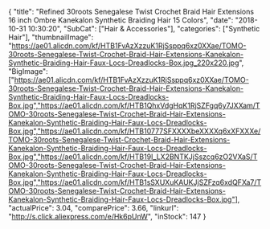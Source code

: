 {
	"title": "Refined 30roots Senegalese Twist Crochet Braid Hair Extensions 16 inch Ombre Kanekalon Synthetic Braiding Hair 15 Colors",
	"date": "2018-10-31 10:30:20",
	"SubCat": ["Hair & Accessories"],
	"categories": ["Synthetic Hair"],
	"thumbnailImage": "https://ae01.alicdn.com/kf/HTB1FvAzXzzuK1RjSsppq6xz0XXae/TOMO-30roots-Senegalese-Twist-Crochet-Braid-Hair-Extensions-Kanekalon-Synthetic-Braiding-Hair-Faux-Locs-Dreadlocks-Box.jpg_220x220.jpg",
	"BigImage": ["https://ae01.alicdn.com/kf/HTB1FvAzXzzuK1RjSsppq6xz0XXae/TOMO-30roots-Senegalese-Twist-Crochet-Braid-Hair-Extensions-Kanekalon-Synthetic-Braiding-Hair-Faux-Locs-Dreadlocks-Box.jpg","https://ae01.alicdn.com/kf/HTB1QhxVdgHqK1RjSZFgq6y7JXXam/TOMO-30roots-Senegalese-Twist-Crochet-Braid-Hair-Extensions-Kanekalon-Synthetic-Braiding-Hair-Faux-Locs-Dreadlocks-Box.jpg","https://ae01.alicdn.com/kf/HTB10777SFXXXXbeXXXXq6xXFXXXe/TOMO-30roots-Senegalese-Twist-Crochet-Braid-Hair-Extensions-Kanekalon-Synthetic-Braiding-Hair-Faux-Locs-Dreadlocks-Box.jpg","https://ae01.alicdn.com/kf/HTB19I_LX2BNTKJjSszcq6zO2VXaS/TOMO-30roots-Senegalese-Twist-Crochet-Braid-Hair-Extensions-Kanekalon-Synthetic-Braiding-Hair-Faux-Locs-Dreadlocks-Box.jpg","https://ae01.alicdn.com/kf/HTB1sSXUXuKAUKJjSZFzq6xdQFXa7/TOMO-30roots-Senegalese-Twist-Crochet-Braid-Hair-Extensions-Kanekalon-Synthetic-Braiding-Hair-Faux-Locs-Dreadlocks-Box.jpg"],
	"actualPrice": 3.04,
	"comparePrice": 3.66,
	"linkurl": "http://s.click.aliexpress.com/e/Hk6pUnW",
	"inStock": 147
}
